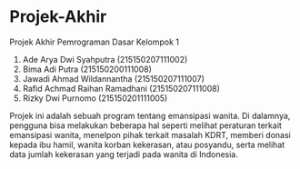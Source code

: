 # Projek-Akhir
Projek Akhir Pemrograman Dasar Kelompok 1

1. Ade Arya Dwi Syahputra         (215150207111002)
2. Bima Adi Putra                 (215150200111008)
3. Jawadi Ahmad Wildannantha      (215150207111007)
4. Rafid Achmad Raihan Ramadhani  (215150207111008)
5. Rizky Dwi Purnomo              (215150201111005)

Projek ini adalah sebuah program tentang emansipasi wanita. 
Di dalamnya, pengguna bisa melakukan beberapa hal seperti melihat peraturan terkait emansipasi wanita, menelpon pihak terkait masalah KDRT, memberi donasi kepada ibu hamil, wanita korban kekerasan, atau posyandu, serta melihat data jumlah kekerasan yang terjadi pada wanita di Indonesia.  
